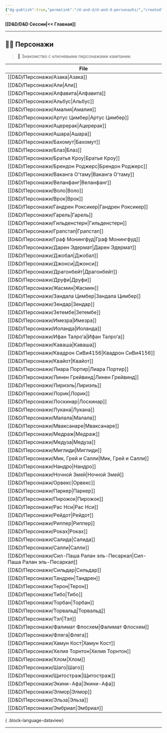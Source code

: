 ```yaml
---
{"dg-publish":true,"permalink":"/d-and-d/d-and-d-personazhi/","created":"2024-02-19T19:15:28.326+03:00","updated":"2023-12-27T13:39:50.216+03:00"}
---
```


**[[D&D/D&D Сессии\|<< Главная]]** 

---
## 🧙‍♂️ Персонажи
> 👤 Знакомство с ключевыми персонажами кампании.

| File                                                                          |
| ----------------------------------------------------------------------------- |
| [[D&D/Персонажи/Азака\|Азака]]                                             |
| [[D&D/Персонажи/Али\|Али]]                                                 |
| [[D&D/Персонажи/Алфавита\|Алфавита]]                                       |
| [[D&D/Персонажи/Альбус\|Альбус]]                                           |
| [[D&D/Персонажи/Амалия\|Амалия]]                                           |
| [[D&D/Персонажи/Артус Цимбер\|Артус Цимбер]]                               |
| [[D&D/Персонажи/Ацерерак\|Ацерерак]]                                       |
| [[D&D/Персонажи/Ашара\|Ашара]]                                             |
| [[D&D/Персонажи/Бахомут\|Бахомут]]                                         |
| [[D&D/Персонажи/Блаз\|Блаз]]                                               |
| [[D&D/Персонажи/Братья Кроу\|Братья Кроу]]                                 |
| [[D&D/Персонажи/Брендон Роджерс\|Брендон Роджерс]]                         |
| [[D&D/Персонажи/Ваканга О’таму\|Ваканга О’таму]]                           |
| [[D&D/Персонажи/Веланфанг\|Веланфанг]]                                     |
| [[D&D/Персонажи/Воло\|Воло]]                                               |
| [[D&D/Персонажи/Врок\|Врок]]                                               |
| [[D&D/Персонажи/Гандрен Роксикер\|Гандрен Роксикер]]                       |
| [[D&D/Персонажи/Гарель\|Гарель]]                                           |
| [[D&D/Персонажи/Гильденстерн\|Гильденстерн]]                               |
| [[D&D/Персонажи/Грапстап\|Грапстап]]                                       |
| [[D&D/Персонажи/Граф Монингфуд\|Граф Монингфуд]]                           |
| [[D&D/Персонажи/Дарен Эдермат\|Дарен Эдермат]]                             |
| [[D&D/Персонажи/Джобал\|Джобал]]                                           |
| [[D&D/Персонажи/Джонси\|Джонси]]                                           |
| [[D&D/Персонажи/Драгонбейт\|Драгонбейт]]                                   |
| [[D&D/Персонажи/Друфи\|Друфи]]                                             |
| [[D&D/Персонажи/Жасмин\|Жасмин]]                                           |
| [[D&D/Персонажи/Зандала Цимбер\|Зандала Цимбер]]                           |
| [[D&D/Персонажи/Зендар\|Зендар]]                                           |
| [[D&D/Персонажи/Зетембе\|Зетембе]]                                         |
| [[D&D/Персонажи/Имезра\|Имезра]]                                           |
| [[D&D/Персонажи/Иоланда\|Иоланда]]                                         |
| [[D&D/Персонажи/Ифан Талро’a\|Ифан Талро’a]]                               |
| [[D&D/Персонажи/Каваша\|Каваша]]                                           |
| [[D&D/Персонажи/Квадрон СиВи4156\|Квадрон СиВи4156]]                       |
| [[D&D/Персонажи/Квайот\|Квайот]]                                           |
| [[D&D/Персонажи/Лиара Портир\|Лиара Портир]]                               |
| [[D&D/Персонажи/Линен Грейвинд\|Линен Грейвинд]]                           |
| [[D&D/Персонажи/Лириэль\|Лириэль]]                                         |
| [[D&D/Персонажи/Лорик\|Лорик]]                                             |
| [[D&D/Персонажи/Лоскинар\|Лоскинар]]                                       |
| [[D&D/Персонажи/Лукана\|Лукана]]                                           |
| [[D&D/Персонажи/Малала\|Малала]]                                           |
| [[D&D/Персонажи/Мваксанаре\|Мваксанаре]]                                   |
| [[D&D/Персонажи/Медраж\|Медраж]]                                           |
| [[D&D/Персонажи/Медуза\|Медуза]]                                           |
| [[D&D/Персонажи/Миглиди\|Миглиди]]                                         |
| [[D&D/Персонажи/Мик, Грей и Салли\|Мик, Грей и Салли]]                     |
| [[D&D/Персонажи/Нандро\|Нандро]]                                           |
| [[D&D/Персонажи/Ночной Змей\|Ночной Змей]]                                 |
| [[D&D/Персонажи/Орвекс\|Орвекс]]                                           |
| [[D&D/Персонажи/Паркер\|Паркер]]                                           |
| [[D&D/Персонажи/Пирожок\|Пирожок]]                                         |
| [[D&D/Персонажи/Рас Нси\|Рас Нси]]                                         |
| [[D&D/Персонажи/Рейдот\|Рейдот]]                                           |
| [[D&D/Персонажи/Риппер\|Риппер]]                                           |
| [[D&D/Персонажи/Роках\|Роках]]                                             |
| [[D&D/Персонажи/Салида\|Салида]]                                           |
| [[D&D/Персонажи/Салли\|Салли]]                                             |
| [[D&D/Персонажи/Сил-Паша Ралан эль-Песаркал\|Сил-Паша Ралан эль-Песаркал]] |
| [[D&D/Персонажи/Сильдар\|Сильдар]]                                         |
| [[D&D/Персонажи/Тандрен\|Тандрен]]                                         |
| [[D&D/Персонажи/Терон\|Терон]]                                             |
| [[D&D/Персонажи/Тибо\|Тибо]]                                               |
| [[D&D/Персонажи/Торбан\|Торбан]]                                           |
| [[D&D/Персонажи/Торвальд\|Торвальд]]                                       |
| [[D&D/Персонажи/Тэл\|Тэл]]                                                 |
| [[D&D/Персонажи/Фалимат Флосхем\|Фалимат Флосхем]]                         |
| [[D&D/Персонажи/Фляга\|Фляга]]                                             |
| [[D&D/Персонажи/Хамун Кост\|Хамун Кост]]                                   |
| [[D&D/Персонажи/Хелия Торнтон\|Хелия Торнтон]]                             |
| [[D&D/Персонажи/Хлом\|Хлом]]                                               |
| [[D&D/Персонажи/Шаго\|Шаго]]                                               |
| [[D&D/Персонажи/Щитостраж\|Щитостраж]]                                     |
| [[D&D/Персонажи/Экини-Афа\|Экини-Афа]]                                     |
| [[D&D/Персонажи/Элмор\|Элмор]]                                             |
| [[D&D/Персонажи/Эльза\|Эльза]]                                             |
| [[D&D/Персонажи/Эмбриал\|Эмбриал]]                                         |

{ .block-language-dataview}

---